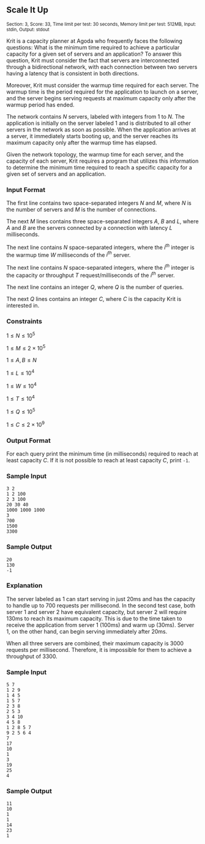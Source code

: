 ## Scale It Up

<sup>Section: 3, Score: 33, Time limit per test: 30 seconds, Memory limit per test: 512MB, Input: stdin, Output: stdout</sup>

Krit is a capacity planner at Agoda who frequently faces the following questions: What is the minimum time required to achieve a particular capacity for a given set of servers and an application? To answer this question, Krit must consider the fact that servers are interconnected through a bidirectional network, with each connection between two servers having a latency that is consistent in both directions.

Moreover, Krit must consider the warmup time required for each server. The warmup time is the period required for the application to launch on a server, and the server begins serving requests at maximum capacity only after the warmup period has ended.

The network contains $N$ servers, labeled with integers from $1$ to $N$. The application is initially on the server labeled $1$ and is distributed to all other servers in the network as soon as possible. When the application arrives at a server, it immediately starts booting up, and the server reaches its maximum capacity only after the warmup time has elapsed.

Given the network topology, the warmup time for each server, and the capacity of each server, Krit requires a program that utilizes this information to determine the minimum time required to reach a specific capacity for a given set of servers and an application.

### Input Format

The first line contains two space-separated integers $N$ and $M$, where $N$ is the number of servers and $M$ is the number of connections.

The next $M$ lines contains three space-separated integers $A$, $B$ and $L$, where $A$ and $B$ are the servers connected by a connection with latency $L$ milliseconds.

The next line contains $N$ space-separated integers, where the $i^{th}$ integer is the warmup time $W$ milliseconds of the $i^{th}$ server.

The next line contains $N$ space-separated integers, where the $i^{th}$ integer is the capacity or throughput $T$ request/milliseconds of the $i^{th}$ server.

The next line contains an integer $Q$, where $Q$ is the number of queries.

The next $Q$ lines contains an integer $C$, where $C$ is the capacity Krit is interested in.

### Constraints

$1 \le N \le 10^5$

$1 \le M \le 2\times 10^5$

$1 \le A, B \le N$

$1 \le L \le 10^4$

$1 \le W \le 10^4$

$1 \le T \le 10^4$

$1 \le Q \le 10^5$

$1 \le C \le 2\times 10^9$

### Output Format

For each query print the minimum time (in milliseconds) required to reach at least capacity $C$. If it is not possible to reach at least capacity $C$, print `-1`.

### Sample Input

```
3 2
1 2 100
2 3 100
20 30 40
1000 1000 1000
3
700
1500
3300
```

### Sample Output

```
20
130
-1
```

### Explanation

The server labeled as 1 can start serving in just 20ms and has the capacity to handle up to 700 requests per millisecond. In the second test case, both server 1 and server 2 have equivalent capacity, but server 2 will require 130ms to reach its maximum capacity. This is due to the time taken to receive the application from server 1 (100ms) and warm up (30ms). Server 1, on the other hand, can begin serving immediately after 20ms.

When all three servers are combined, their maximum capacity is 3000 requests per millisecond. Therefore, it is impossible for them to achieve a throughput of 3300.

### Sample Input

```
5 7
1 2 9
1 4 5
1 5 7
2 3 8
2 5 3
3 4 10
4 5 8
1 2 8 5 7
9 2 5 6 4
7
17
10
1
3
19
25
4
```

### Sample Output

```
11
10
1
1
14
23
1
```
